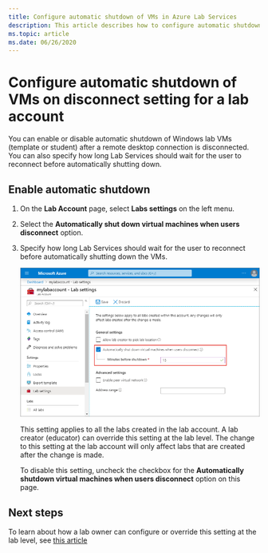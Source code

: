 ```yaml
---
title: Configure automatic shutdown of VMs in Azure Lab Services
description: This article describes how to configure automatic shutdown of VMs in the lab account. 
ms.topic: article
ms.date: 06/26/2020
---
```


# Configure automatic shutdown of VMs on disconnect setting for a lab account
You can enable or disable automatic shutdown of Windows lab VMs (template or student) after a remote desktop connection is disconnected. You can also specify how long Lab Services should wait for the user to reconnect before automatically shutting down.

## Enable automatic shutdown

1. On the **Lab Account** page, select **Labs settings** on the left menu.
2. Select the **Automatically shut down virtual machines when users disconnect** option.
3. Specify how long Lab Services should wait for the user to reconnect before automatically shutting down the VMs.

    ![Automatic shutdown setting at lab account](./media/how-to-configure-lab-accounts/automatic-shutdown-vm-disconnect.png)

    This setting applies to all the labs created in the lab account. A lab creator (educator) can override this setting at the lab level. The change to this setting at the lab account will only affect labs that are created after the change is made.

    To disable this setting, uncheck the checkbox for the **Automatically shutdown virtual machines when users disconnect** option on this page. 

## Next steps
To learn about how a lab owner can configure or override this setting at the lab level, see [this article](how-to-enable-shutdown-disconnect.md)
